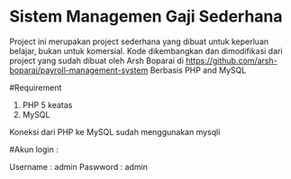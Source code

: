 # Sistem Managemen Gaji Sederhana
Project ini merupakan project sederhana yang dibuat untuk keperluan belajar, bukan untuk komersial.
Kode dikembangkan dan dimodifikasi dari project yang sudah dibuat oleh Arsh Boparai di https://github.com/arsh-boparai/payroll-management-system
Berbasis PHP and MySQL

#Requirement
1. PHP 5 keatas
2. MySQL

Koneksi dari PHP ke MySQL sudah menggunakan mysqli


#Akun login :

Username : admin
Paswword : admin

